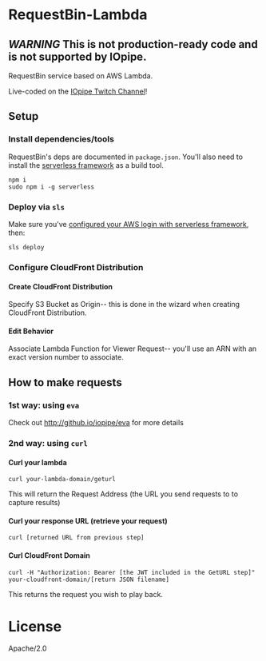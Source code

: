 # RequestBin-Lambda

## *WARNING* This is not production-ready code and is not supported by IOpipe.

RequestBin service based on AWS Lambda.

Live-coded on the [IOpipe Twitch Channel](https://twitch.tv/iopipe)!

## Setup

### Install dependencies/tools

RequestBin's deps are documented in `package.json`. You'll also need to install the [serverless framework](http://serverless.com) as a build tool.

```
npm i
sudo npm i -g serverless
```

### Deploy via `sls`

Make sure you've [configured your AWS login with serverless framework](https://serverless.com/framework/docs/providers/aws/guide/quick-start/), then:

```
sls deploy
``` 

### Configure CloudFront Distribution

#### Create CloudFront Distribution

Specify S3 Bucket as Origin-- this is done in the wizard when creating CloudFront Distribution.

#### Edit Behavior

Associate Lambda Function for Viewer Request-- you'll use an ARN with an exact version number to associate.

## How to make requests

### 1st way: using `eva`

Check out http://github.io/iopipe/eva for more details

### 2nd way: using `curl`

#### Curl your lambda 

```
curl your-lambda-domain/geturl
```

This will return the Request Address (the URL you send requests to to capture results)

#### Curl your response URL (retrieve your request)

```
curl [returned URL from previous step] 
```

#### Curl CloudFront Domain

```
curl -H "Authorization: Bearer [the JWT included in the GetURL step]" your-cloudfront-domain/[return JSON filename]
```
This returns the request you wish to play back.


# License

Apache/2.0
